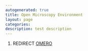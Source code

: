 ```yaml
---
autogenerated: true
title: Open Microscopy Environment
layout: page
categories: 
description: test description
---
```


1.  REDIRECT [OMERO](OMERO)
